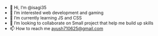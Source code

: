 - 👋 Hi, I’m @isagi35
- 👀 I’m interested web development and gaming
- 🌱 I’m currently learning JS and CSS
- 💞️ I’m looking to collaborate on Small project that help me build up skills
- 📫 How to reach me ayush710625@gmail.com

<!---
isagi35/isagi35 is a ✨ special ✨ repository because its `README.md` (this file) appears on your GitHub profile.
You can click the Preview link to take a look at your changes.
--->
